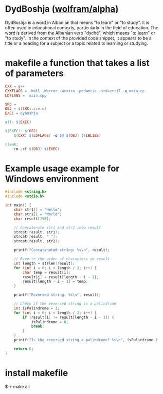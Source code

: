 # DydBoshja ([wolfram/alpha](https://www.wolframalpha.com/))

DydBoshja is a word in Albanian that means "to learn" or "to study". It is often used in educational contexts, particularly in the field of education. The word is derived from the Albanian verb "dydhë", which means "to learn" or "to study". In the context of the provided code snippet, it appears to be a title or a heading for a subject or a topic related to learning or studying.

# makefile a function that takes a list of parameters
```makefile
CXX = g++
CXXFLAGS = -Wall -Werror -Wextra -pedantic -std=c++17 -g main.cp
LDFLAGS =  main.cpp

SRC = 
OBJ = $(SRC:.cc=.o)
EXEC = dyboshja

all: $(EXEC)

$(EXEC): $(OBJ)
	$(CXX) $(LDFLAGS) -o $@ $(OBJ) $(LBLIBS)

clean:
	rm -rf $(OBJ) $(EXEC)
```
# Example usage example for Windows environment
```c++
#include <string.h>
#include <stdio.h>

int main() {
    char str1[] = "Hello";
    char str2[] = "World";
    char result[256];

    // Concatenate str1 and str2 into result
    strcat(result, str1);
    strcat(result, " ");
    strcat(result, str2);

    printf("Concatenated string: %s\n", result);

    // Reverse the order of characters in result
    int length = strlen(result);
    for (int i = 0; i < length / 2; i++) {
        char temp = result[i];
        result[i] = result[length - i - 1];
        result[length - i - 1] = temp;
    }

    printf("Reversed string: %s\n", result);

    // Check if the reversed string is a palindrome
    int isPalindrome = 1;
    for (int i = 0; i < length / 2; i++) {
        if (result[i] != result[length - i - 1]) {
            isPalindrome = 0;
            break;
        }
    }
    printf("Is the reversed string a palindrome? %s\n", isPalindrome ? "Yes" : "No");

    return 0;
}
```
# install makefile 
$-> make all

